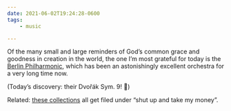 ```yaml
---
date: 2021-06-02T19:24:28-0600
tags:
    - music

---
```


Of the many small and large reminders of God’s common grace and goodness in creation in the world, the one I’m most grateful for today is the [Berlin Philharmonic][berlin], which has been an astonishingly excellent orchestra for a very long time now.

[berlin]: https://www.berliner-philharmoniker-recordings.com

(Today’s discovery: their Dvořák Sym. 9! 🤩)

Related: [these collections][recordings] all get filed under “shut up and take my money”.

[recordings]: https://www.berliner-philharmoniker-recordings.com/about-us/
